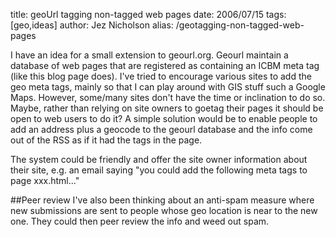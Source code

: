 title: geoUrl tagging non-tagged web pages
date: 2006/07/15
tags: [geo,ideas]
author: Jez Nicholson
alias: /geotagging-non-tagged-web-pages

I have an idea for a small extension to geourl.org. Geourl maintain a database of web pages that are registered as containing an ICBM meta tag (like this blog page does). I've tried to encourage various sites to add the geo meta tags, mainly so that I can play around with GIS stuff such a Google Maps. However, some/many sites don't have the time or inclination to do so. Maybe, rather than relying on site owners to goetag their pages it should be open to web users to do it? A simple solution would be to enable people to add an address plus a geocode to the geourl database and the info come out of the RSS as if it had the tags in the page.

The system could be friendly and offer the site owner information about their site, e.g. an email saying "you could add the following meta tags to page xxx.html..."

##Peer review
I've also been thinking about an anti-spam measure where new submissions are sent to people whose geo location is near to the new one. They could then peer review the info and weed out spam.